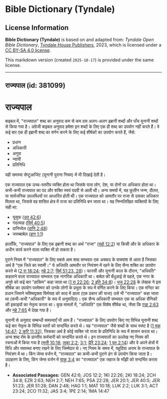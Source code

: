 # Bible Dictionary (Tyndale)

## License Information

**Bible Dictionary (Tyndale)** is based on and adapted from: _Tyndale Open Bible Dictionary_, [Tyndale House Publishers](https://tyndaleopenresources.com/), 2023, which is licensed under a [CC BY-SA 4.0 license](https://creativecommons.org/licenses/by-sa/4.0/legalcode.en).

This markdown version (created `2025-10-17`) is provided under the same license.



--------------------------------

## राज्यपाल (id: 381099)

राज्यपाल
========

बाइबल में, "राज्यपाल" शब्द का अनुवाद कम से कम दस अलग\-अलग इब्रानी शब्दों और पाँच यूनानी शब्दों से किया गया है। अंग्रेजी बाइबल अनुवाद हमेशा इन शब्दों के लिए एक ही शब्द का उपयोग नहीं करते हैं। वे कई बार एक ही इब्रानी शब्द का वर्णन करने के लिए कई शीर्षकों का उपयोग करते हैं, जैसे:

* प्रधान
* अधिकारी
* अगुवा
* न्यायी
* प्रतिनिधि

यही समस्या सेप्टुआजिंट (यूनानी पुराना नियम) में भी दिखाई देती है।

एक राज्यपाल एक उच्च\-स्तरीय व्यक्ति होता था जिसके पास लोग, देश, या दोनों पर अधिकार होता था। कभी\-कभी राज्यपाल का पद और शक्ति स्वयं पदवी से आती थी। अन्य समयों में, यह कुलीन जन्म, दौलत, या सार्वजनिक उपलब्धियों पर आधारित होती थी। एक राज्यपाल को आमतौर पर राजा से उसका अधिकार मिलता था, जिससे वह शासित क्षेत्र में राजा का प्रतिनिधि बन जाता था। यह निम्नलिखित व्यक्तियों के लिए सही था:

* यूसुफ ([उत 42:6](https://ref.ly/Gen42:6))
* गदल्याह ([यिर्म 40:5](https://ref.ly/Jer40:5))
* दानिय्येल ([दानि 2:48](https://ref.ly/Dan2:48))
* जरुब्बाबेल ([हाग् 1:1](https://ref.ly/Hag1:1))

हालाँकि, "राज्यपाल" के लिए एक इब्रानी शब्द का अर्थ "राजा" ([यहो 12:2](https://ref.ly/Josh12:2)) या किसी और के अधिकार के अधीन कार्य करने वाला व्यक्ति भी हो सकता है।

पुराने नियम में "राज्यपाल" के लिए सबसे आम शब्द सम्भवतः एक अक्कद के वाक्यांश से आता है जिसका अर्थ है "एक जिले का स्वामी।" ये अधिपति आमतौर पर नियंत्रण में रहने के लिए सैन्य शक्ति का उपयोग करते थे ([2 रा 18:24](https://ref.ly/2Kgs18:24); [नहे 2:7](https://ref.ly/Neh2:7); [यिर्म 51:23, 28](https://ref.ly/Jer51:23))। फारसी और यूनानी काल के दौरान, "अधिपति" कहलाने वाला राज्यपाल सम्भवतः एक नागरिक अधिकारी था। बाबेल की बँधुआई से पहले, एक नगर के अगुवे को कई बार "हाकिम" कहा जाता था ([1 रा 22:26](https://ref.ly/1Kgs22:26); [2 इति 34:8](https://ref.ly/2Chr34:8))। [भज 22:28](https://ref.ly/Ps22:28) के लेखक ने इस शीर्षक का उपयोग परमेश्वर को उनके लोगों के प्रभुता के रूप में वर्णित करने के लिए किया। एक मन्दिर का प्रधान जिसने भविष्यद्वक्ता यिर्मयाह को काठ में डाला (एक प्रकार की सजा) उसे भी "राज्यपाल" कहा जाता था (कभी\-कभी "अधिकारी" के रूप में अनुवादित)। एक सैन्य अधिकारी सम्भवतः एक या अधिक सैनिकों की इकाइयों का नेतृत्व करता था। कुछ मामलों में, "अधिपति" एक विशेष शीर्षक था, जैसा कि [एज्रा 2:63](https://ref.ly/Ezra2:63) और [नहे 7:65](https://ref.ly/Neh7:65) में देखा गया है।

यूनानी से अनुवाद सम्बन्धी समस्याएँ भी आम हैं। "राज्यपाल" के लिए उपयोग किए गए विभिन्न यूनानी शब्द कई बार नेतृत्व के विभिन्न स्तरों को सन्दर्भित करते थे। यह "राज्यपाल" जैसे शब्दों के साथ स्पष्ट है ([1 मक 14:47](https://ref.ly/1Macc14:47); [2 कुरि 11:32](https://ref.ly/2Cor11:32)), जिसका अर्थ है कोई व्यक्ति जो राजा के प्रतिनिधि के रूप में शासन करता था। अन्य शब्द रोम के प्रान्तीय कर्मचारी को सन्दर्भित करते थे। इन राज्यपालों का उल्लेख नए नियम की रचनाओं में किया गया है ([मत्ती 10:18](https://ref.ly/Matt10:18); [लूका 2:2](https://ref.ly/Luke2:2); [3:1](https://ref.ly/Luke3:1); [प्रेरि 23:24](https://ref.ly/Acts23:24); [1 पत 2:14](https://ref.ly/1Pet2:14)) और वे अपने क्षेत्रों में विधि और व्यवस्था बनाए रखने के लिए जिम्मेदार थे। नए नियम के समय में, यहूदिया अराम के राज्यपाल के नियंत्रण में था। किंग जेम्स वर्जन में, "राज्यपाल" का कभी\-कभी पुराने ढंग से उपयोग किया जाता है। उदाहरण के लिए, किंग जेम्स वर्जन में [याकू 3:4](https://ref.ly/Jas3:4) का "राज्यपाल" एक जहाज के माँझी को सन्दर्भित करता है।

* **Associated Passages:** GEN 42:6; JOS 12:2; 1KI 22:26; 2KI 18:24; 2CH 34:8; EZR 2:63; NEH 2:7; NEH 7:65; PSA 22:28; JER 20:1; JER 40:5; JER 51:23; JER 51:28; DAN 2:48; HAG 1:1; MAT 10:18; LUK 2:2; LUK 3:1; ACT 23:24; 2CO 11:32; JAS 3:4; 1PE 2:14; 1MA 14:47

